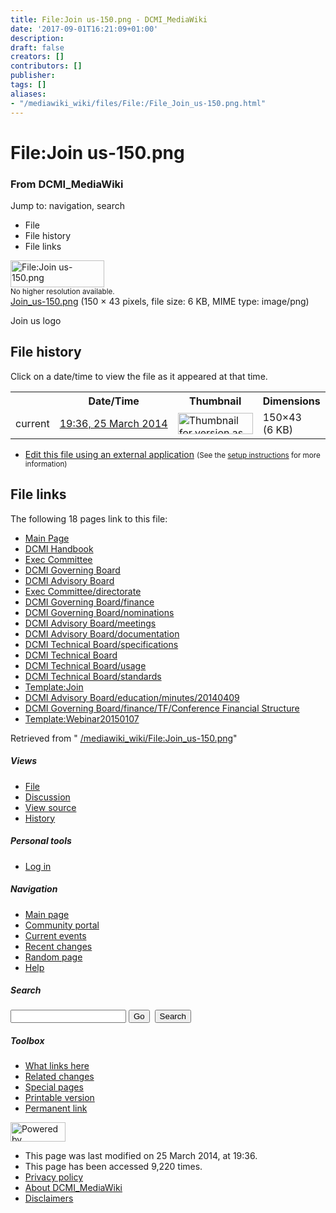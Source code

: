 ```yaml
---
title: File:Join us-150.png - DCMI_MediaWiki
date: '2017-09-01T16:21:09+01:00'
description: 
draft: false
creators: []
contributors: []
publisher: 
tags: []
aliases:
- "/mediawiki_wiki/files/File:/File_Join_us-150.png.html"
---
```


<a id="top"></a>
# File:Join us-150.png

### From DCMI\_MediaWiki

Jump to: navigation, search
<!-- start content -->
- File
- File history
- File links

 [<img alt="File:Join us-150.png" src="/images/c/c5/Join_us-150.png" width="150" height="43">](/mediawiki_wiki/files/Join_us-150.png)  
<small>No higher resolution available.</small>  
 [Join\_us-150.png](/images/c/c5/Join_us-150.png)‎ (150 × 43 pixels, file size: 6 KB, MIME type: image/png)

Join us logo

<!-- 
NewPP limit report
Preprocessor node count: 1/1000000
Post-expand include size: 0/2097152 bytes
Template argument size: 0/2097152 bytes
Expensive parser function count: 0/100
-->
## File history

Click on a date/time to view the file as it appeared at that time.

<table class="wikitable filehistory">
  <tr>
    <td></td>
    <th>Date/Time</th>
    <th>Thumbnail</th>
    <th>Dimensions</th>
    <th>User</th>
    <th>Comment</th>
  </tr>
  <tr>
    <td>current</td>
    <td class="filehistory-selected" style="white-space: nowrap;"><a href="/mediawiki_wiki/files/Join_us-150.png">19:36, 25 March 2014</a></td>
    <td><a href="/images/c/c5/Join_us-150.png"><img alt="Thumbnail for version as of 19:36, 25 March 2014" src="/images/c/c5/Join_us-150.png" width="120" height="34"></a></td>
    <td>150×43 <span style="white-space: nowrap;">(6 KB)</span>
    </td>
    <td>
      <a href="/index.php?title=User:StuartSutton&amp;action=edit&amp;redlink=1" class="new mw-userlink" title="User:StuartSutton (page does not exist)">StuartSutton</a> <span style="white-space: nowrap;"> <span class="mw-usertoollinks">(<a href="/index.php?title=User_talk:StuartSutton&amp;action=edit&amp;redlink=1" class="new" title="User talk:StuartSutton (page does not exist)">Talk</a> | <a href="/index.php/Special:Contributions/StuartSutton" title="Special:Contributions/StuartSutton">contribs</a>)</span></span>
    </td>
    <td> <span class="comment">(Join us logo)</span>
    </td>
  </tr>
</table>

  

- [Edit this file using an external application](/index.php?title=File:Join_us-150.png&action=edit&externaledit=true&mode=file "File:Join us-150.png") <small>(See the <a href="http://www.mediawiki.org/wiki/Manual:External_editors" class="external text" rel="nofollow">setup instructions</a> for more information)</small>

## File links

The following 18 pages link to this file:

- [Main Page](/index.php/Main_Page "Main Page")
- [DCMI Handbook](/index.php/DCMI_Handbook "DCMI Handbook")
- [Exec Committee](/index.php/Exec_Committee "Exec Committee")
- [DCMI Governing Board](/index.php/DCMI_Governing_Board "DCMI Governing Board")
- [DCMI Advisory Board](/index.php/DCMI_Advisory_Board "DCMI Advisory Board")
- [Exec Committee/directorate](/index.php/Exec_Committee/directorate "Exec Committee/directorate")
- [DCMI Governing Board/finance](/index.php/DCMI_Governing_Board/finance "DCMI Governing Board/finance")
- [DCMI Governing Board/nominations](/index.php/DCMI_Governing_Board/nominations "DCMI Governing Board/nominations")
- [DCMI Advisory Board/meetings](/index.php/DCMI_Advisory_Board/meetings "DCMI Advisory Board/meetings")
- [DCMI Advisory Board/documentation](/index.php/DCMI_Advisory_Board/documentation "DCMI Advisory Board/documentation")
- [DCMI Technical Board/specifications](/index.php/DCMI_Technical_Board/specifications "DCMI Technical Board/specifications")
- [DCMI Technical Board](/index.php/DCMI_Technical_Board "DCMI Technical Board")
- [DCMI Technical Board/usage](/index.php/DCMI_Technical_Board/usage "DCMI Technical Board/usage")
- [DCMI Technical Board/standards](/index.php/DCMI_Technical_Board/standards "DCMI Technical Board/standards")
- [Template:Join](/index.php/Template:Join "Template:Join")
- [DCMI Advisory Board/education/minutes/20140409](/index.php/DCMI_Advisory_Board/education/minutes/20140409 "DCMI Advisory Board/education/minutes/20140409")
- [DCMI Governing Board/finance/TF/Conference Financial Structure](/index.php/DCMI_Governing_Board/finance/TF/Conference_Financial_Structure "DCMI Governing Board/finance/TF/Conference Financial Structure")
- [Template:Webinar20150107](/index.php/Template:Webinar20150107 "Template:Webinar20150107")

Retrieved from " [/mediawiki_wiki/File:Join\_us-150.png](/mediawiki_wiki/files/File:/File:Join_us-150.png.html)"

<!-- end content -->

##### Views

- [File](/mediawiki_wiki/files/File:/File:Join_us-150.png.html)
- [Discussion](/index.php?title=File_talk:Join_us-150.png&action=edit&redlink=1 "Discussion about the content page [t]")
- [View source](/index.php?title=File:Join_us-150.png&action=edit "This page is protected.
You can view its source [e]")
- [History](/index.php?title=File:Join_us-150.png&action=history "Past revisions of this page [h]")

##### Personal tools

- [Log in](/index.php?title=Special:UserLogin&returnto=File:Join_us-150.png "You are encouraged to log in; however, it is not mandatory [o]")

<script type="text/javascript"> if (window.isMSIE55) fixalpha(); </script>

##### Navigation

- [Main page](/index.php/Main_Page "Visit the main page [z]")
- [Community portal](/index.php/DCMI_MediaWiki:Community_portal "About the project, what you can do, where to find things")
- [Current events](/index.php/DCMI_MediaWiki:Current_events "Find background information on current events")
- [Recent changes](/index.php/Special:RecentChanges "The list of recent changes in the wiki [r]")
- [Random page](/index.php/Special:Random "Load a random page [x]")
- [Help](/index.php/Help:Contents "The place to find out")

##### <label for="searchInput">Search</label>

<form action="/index.php" id="searchform">
				<input type="hidden" name="title" value="Special:Search">
				<input id="searchInput" title="Search DCMI_MediaWiki" accesskey="f" type="search" name="search">
				<input type="submit" name="go" class="searchButton" id="searchGoButton" value="Go" title="Go to a page with this exact name if exists"> 
				<input type="submit" name="fulltext" class="searchButton" id="mw-searchButton" value="Search" title="Search the pages for this text">
			</form>

##### Toolbox

- [What links here](/index.php/Special:WhatLinksHere/File:Join_us-150.png "List of all wiki pages that link here [j]")
- [Related changes](/index.php/Special:RecentChangesLinked/File:Join_us-150.png "Recent changes in pages linked from this page [k]")
- [Special pages](/index.php/Special:SpecialPages "List of all special pages [q]")
- [Printable version](/index.php?title=File:Join_us-150.png&printable=yes "Printable version of this page [p]")
- [Permanent link](/index.php?title=File:Join_us-150.png&oldid=7259 "Permanent link to this revision of the page")

<!-- end of the left (by default at least) column -->

 [<img src="/skins/common/images/poweredby_mediawiki_88x31.png" height="31" width="88" alt="Powered by MediaWiki">](http://www.mediawiki.org/)

- This page was last modified on 25 March 2014, at 19:36.
- This page has been accessed 9,220 times.
- [Privacy policy](/index.php/DCMI_MediaWiki:Privacy_policy "DCMI MediaWiki:Privacy policy")
- [About DCMI\_MediaWiki](/index.php/DCMI_MediaWiki:About "DCMI MediaWiki:About")
- [Disclaimers](/index.php/DCMI_MediaWiki:General_disclaimer "DCMI MediaWiki:General disclaimer")

<script>if (window.runOnloadHook) runOnloadHook();</script><!-- Served in 0.468 secs. -->
